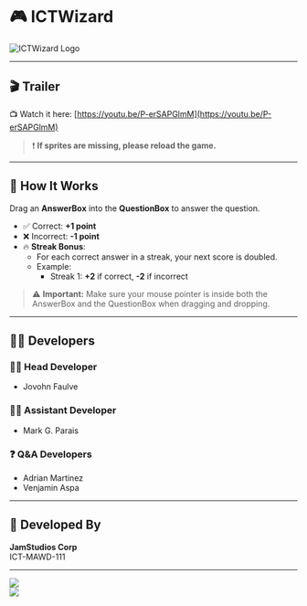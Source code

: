 # 🎮 ICTWizard

![ICTWizard Logo](https://github.com/user-attachments/assets/a34b3a9d-39bd-440d-b59e-001650dac910)

---

## 🎬 Trailer

📺 Watch it here: [https://youtu.be/P-erSAPGlmM](https://youtu.be/P-erSAPGlmM)

> ❗ **If sprites are missing, please reload the game.**

---

## 🧠 How It Works

Drag an **AnswerBox** into the **QuestionBox** to answer the question.

- ✅ Correct: **+1 point**
- ❌ Incorrect: **-1 point**
- 🔥 **Streak Bonus**:
  - For each correct answer in a streak, your next score is doubled.
  - Example:
    - Streak 1: **+2** if correct, **-2** if incorrect

> ⚠️ **Important:** Make sure your mouse pointer is inside both the AnswerBox and the QuestionBox when dragging and dropping.

---

## 👨‍💻 Developers

### 🧑‍🏫 Head Developer
- Jovohn Faulve

### 🧑‍💼 Assistant Developer
- Mark G. Parais

### ❓ Q&A Developers
- Adrian Martinez  
- Venjamin Aspa

---

## 🏢 Developed By

**JamStudios Corp**  
ICT-MAWD-111

---

![](https://github.com/user-attachments/assets/42a5e553-b08f-4d96-934d-fd2212bf5be8)  
![](https://github.com/user-attachments/assets/f31c2041-9e1e-4af9-b241-c99493902b1e)
